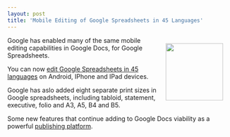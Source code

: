 ```yaml
---
layout: post
title: 'Mobile Editing of Google Spreadsheets in 45 Languages'
---
```

<img style="padding: 15px;" src="http://1.bp.blogspot.com/-sRbuM8hc-5E/TW5nBf4LniI/AAAAAAAAAw0/hEmmYXoqGNQ/s320/nexus-screenshot-2.jpg" alt="" width="130" align="right" />Google has enabled many of the same mobile editing capabilities in Google Docs, for Google Spreadsheets.<p></p>
You can now <a title="Google Spreadsheets" href="http://googledocs.blogspot.com/2011/03/whats-new-in-docs-mobile-editing-in-45.html">edit Google Spreadsheets in 45 languages</a> on Android, IPhone and IPad devices.<p></p>
Google has aslo added eight separate print sizes in Google spreadsheets, including tabloid, statement, executive, folio and A3, A5, B4 and B5.<p></p>
Some new features that continue adding to Google Docs viability as a powerful <a title="Publishing Platform" href="http://www.kinlane.com/2011/02/google-docs-as-a-publishing-platform/">publishing platform</a>.

